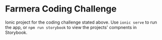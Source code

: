 # Farmera Coding Challenge

Ionic project for the coding challenge stated above. Use `ionic serve` to run the app, or `npm run storybook` to view the projects' compnents in Storybook.
